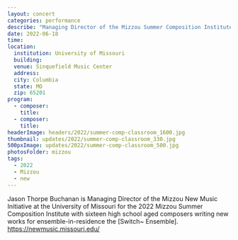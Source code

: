 ```yaml
---
layout: concert
categories: performance
describe: "Managing Director of the Mizzou Summer Composition Institute with the [Switch~ Ensemble]."
date: 2022-06-18
time:
location:
  institution: University of Missouri
  building:
  venue: Sinquefield Music Center
  address:
  city: Columbia
  state: MO
  zip: 65201
program:
  - composer:
    title:
  - composer:
    title:
headerImage: headers/2022/summer-comp-classroom_1600.jpg
thumbnail: updates/2022/summer-comp-classroom_330.jpg
500pxImage: updates/2022/summer-comp-classroom_500.jpg
photosFolder: mizzou
tags:
  - 2022
  - Mizzou
  - new
---
```


Jason Thorpe Buchanan is Managing Director of the Mizzou New Music Initiative at the University of Missouri for the 2022 Mizzou Summer Composition Institute with sixteen high school aged composers writing new works for ensemble-in-residence the [Switch~ Ensemble]. https://newmusic.missouri.edu/
